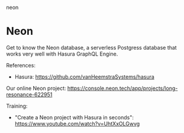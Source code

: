 neon
# Neon

Get to know the Neon database, a serverless Postgress database that works very well with Hasura GraphQL Engine.

References:

- Hasura: https://github.com/vanHeemstraSystems/hasura

Our online Neon project: https://console.neon.tech/app/projects/long-resonance-622951

Training:

- "Create a Neon project with Hasura in seconds": https://www.youtube.com/watch?v=UhtXxOLGwvg
